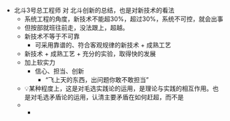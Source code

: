 - 北斗3号总工程师 对 北斗创新的总结，也是对新技术的看法
	- 系统工程的角度，新技术不能超30%，超过30%，系统不可控，就会出事
	- 但按部就班往前走，没法跟上，超越。
	- 新技术不等于不可靠
		- 可采用靠谱的、符合客观规律的新技术 + 成熟工艺
	- 新技术 +  成熟工艺 + 充分的实验，取得快的发展
	- 加上软实力
		- 信心、担当、创新
			- “飞上天的东西，出问题你敢不敢担当”
	- 💡某种程度上，这是对毛选实践论的运用，是理论与实践的相互作用。也是对毛选矛盾论的运用，认清主要矛盾在如何赶超，而不是
	-
		-